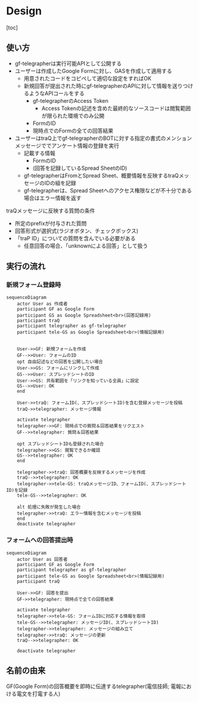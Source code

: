 # Design

[toc]

## 使い方

- gf-telegrapherは実行可能APIとして公開する
- ユーザーは作成したGoogle Formに対し、GASを作成して適用する
    - 用意されたコードをコピペして適切な設定をすればOK
    - 新規回答が提出された時にgf-telegrapherのAPIに対して情報を送りつけるようなAPIコールをする
        - gf-telegrapherのAccess Token
            - Access Tokenの記述を含めた最終的なソースコードは閲覧範囲が限られた環境でのみ公開
        - FormのID
        - 現時点でのFormの全ての回答結果
- ユーザーはtraQ上でgf-telegrapherのBOTに対する指定の書式のメンションメッセージででアンケート情報の登録を実行
    - 記載する情報
        - FormのID
        - (回答を記録しているSpread SheetのID)
    - gf-telegrapherはFromとSpread Sheet、概要情報を反映するtraQメッセージのIDの組を記録
    - gf-telegrapherは、Spread Sheetへのアクセス権限などが不十分である場合はエラー情報を返す

traQメッセージに反映する質問の条件
- 所定のprefixが付与された質問
- 回答形式が選択式(ラジオボタン、チェックボックス)
- 「traP ID」についての質問を含んでいる必要がある
    - 任意回答の場合、「unknownによる回答」として扱う

## 実行の流れ

### 新規フォーム登録時

```mermaid
sequenceDiagram
    actor User as 作成者
    participant GF as Google Form
    participant GS as Google Spreadsheet<br>(回答記録用)
    participant traQ
    participant telegrapher as gf-telegrapher
    participant tele-GS as Google Spreadsheet<br>(情報記録用)


    User->>GF: 新規フォームを作成
    GF-->>User: フォームのID
    opt 自由記述などの回答を公開したい場合
    User->>GS: フォームにリンクして作成
    GS-->>User: スプレッドシートのID
    User->>GS: 共有範囲を「リンクを知っている全員」に設定
    GS-->>User: OK
    end

    User->>traQ: フォームID(、スプレッドシートID)を含む登録メッセージを投稿
    traQ->>telegrapher: メッセージ情報
    
    activate telegrapher
    telegrapher->>GF: 現時点での質問＆回答結果をリクエスト
    GF-->>telegrapher: 質問＆回答結果

    opt スプレッドシートIDも登録された場合
    telegrapher->>GS: 閲覧できるか確認
    GS-->>telegrapher: OK
    end

    telegrapher->>traQ: 回答概要を反映するメッセージを作成
    traQ-->>telegrapher: OK
    telegrapher->>tele-GS: traQメッセージID、フォームID(、スプレッドシートID)を記録
    tele-GS-->>telegrapher: OK

    alt 処理に失敗が発生した場合
    telegrapher->>traQ: エラー情報を含むメッセージを投稿
    end
    deactivate telegrapher
```


### フォームへの回答提出時

```mermaid
sequenceDiagram
    actor User as 回答者
    participant GF as Google Form
    participant telegrapher as gf-telegrapher
    participant tele-GS as Google Spreadsheet<br>(情報記録用)
    participant traQ

    User->>GF: 回答を提出
    GF->>telegrapher: 現時点で全ての回答結果

    activate telegrapher
    telegrapher->>tele-GS: フォームIDに対応する情報を取得
    tele-GS-->>telegrapher: メッセージID(、スプレッドシートID)
    telegrapher->>telegrapher: メッセージの組み立て
    telegrapher->>traQ: メッセージの更新
    traQ-->>telegrapher: OK

    deactivate telegrapher
```


## 名前の由来

GF(Google Form)の回答概要を即時に伝達するtelegrapher(電信技師; 電報における電文を打電する人)

